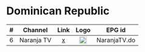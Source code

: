 <h1>Dominican Republic</h1>


| #   | Channel         | Link  | Logo | EPG id |
|:---:|:---------------:|:-----:|:----:|:------:|
| 6   | Naranja TV          | [x](https://cdn.streamingcpanel.com:3526/live/teleraiceslive.m3u8) | <img height="20" src="https://www.lyngsat.com/logo/tv/nn/naranja-tv-do.png"/> | NaranjaTV.do |
